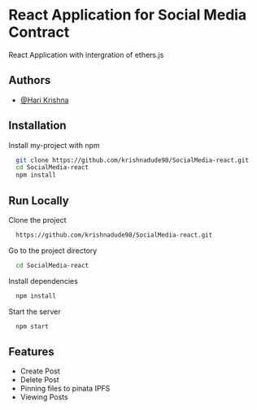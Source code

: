 # React Application for Social Media Contract

React Application with intergration of ethers.js


## Authors

- [@Hari Krishna](https://www.github.com/krishnadude98)


## Installation

Install my-project with npm

```bash
  git clone https://github.com/krishnadude98/SocialMedia-react.git
  cd SocialMedia-react
  npm install
```
    
## Run Locally

Clone the project

```bash
  https://github.com/krishnadude98/SocialMedia-react.git
```

Go to the project directory

```bash
  cd SocialMedia-react
```

Install dependencies

```bash
  npm install
```

Start the server

```bash
  npm start
```


## Features

- Create Post
- Delete Post
- Pinning files to pinata IPFS
- Viewing Posts

